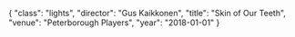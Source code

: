 {
  "class": "lights",
  "director": "Gus Kaikkonen",
  "title": "Skin of Our Teeth",
  "venue": "Peterborough Players",
  "year": "2018-01-01"
}